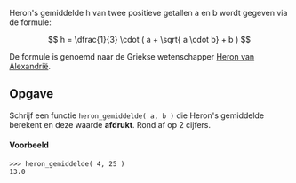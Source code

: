 Heron's gemiddelde h van twee positieve getallen a en b wordt gegeven via de formule:

$$
    h = \dfrac{1}{3} \cdot ( a + \sqrt{ a \cdot b} + b )
$$

De formule is genoemd naar de Griekse wetenschapper <a href="https://nl.wikipedia.org/wiki/Heron_van_Alexandri%C3%AB" target="_blank">Heron van Alexandrië</a>.

## Opgave
Schrijf een functie `heron_gemiddelde( a, b )` die Heron's gemiddelde berekent en deze waarde **afdrukt**. Rond af op 2 cijfers.

#### Voorbeeld
```
>>> heron_gemiddelde( 4, 25 )
13.0
```